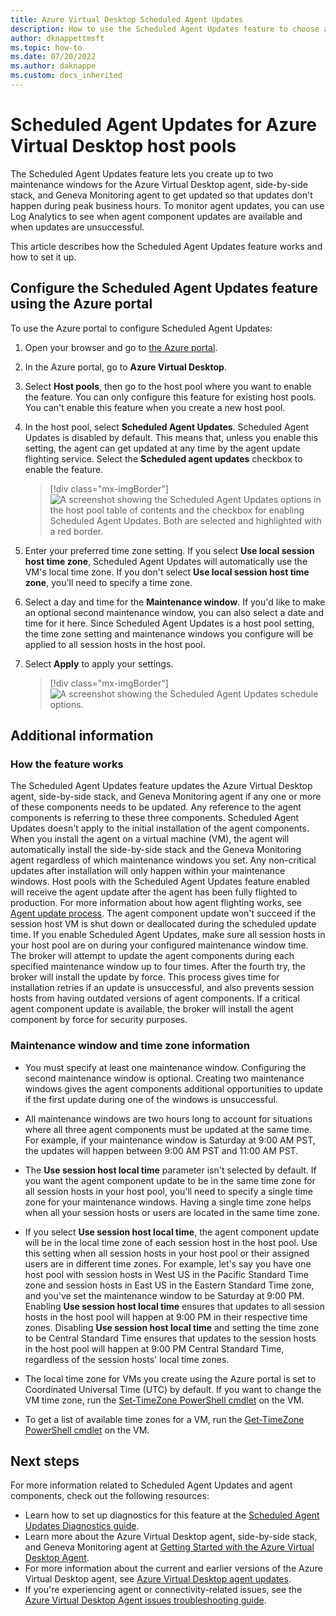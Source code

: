 ```yaml
---
title: Azure Virtual Desktop Scheduled Agent Updates
description: How to use the Scheduled Agent Updates feature to choose a date and time to update your Azure Virtual Desktop agent components.
author: dknappettmsft
ms.topic: how-to
ms.date: 07/20/2022
ms.author: daknappe
ms.custom: docs_inherited
---
```


# Scheduled Agent Updates for Azure Virtual Desktop host pools

The Scheduled Agent Updates feature lets you create up to two maintenance windows for the Azure Virtual Desktop agent, side-by-side stack, and Geneva Monitoring agent to get updated so that updates don't happen during peak business hours. To monitor agent updates, you can use Log Analytics to see when agent component updates are available and when updates are unsuccessful.

This article describes how the Scheduled Agent Updates feature works and how to set it up.

## Configure the Scheduled Agent Updates feature using the Azure portal

To use the Azure portal to configure Scheduled Agent Updates:

1. Open your browser and go to [the Azure portal](https://portal.azure.com).

2. In the Azure portal, go to **Azure Virtual Desktop**.

3. Select **Host pools**, then go to the host pool where you want to enable the feature. You can only configure this feature for existing host pools. You can't enable this feature when you create a new host pool.

4. In the host pool, select **Scheduled Agent Updates**. Scheduled Agent Updates is disabled by default. This means that, unless you enable this setting, the agent can get updated at any time by the agent update flighting service. Select the **Scheduled agent updates** checkbox to enable the feature.

    > [!div class="mx-imgBorder"]
    > ![A screenshot showing the Scheduled Agent Updates options in the host pool table of contents and the checkbox for enabling Scheduled Agent Updates. Both are selected and highlighted with a red border.](media/agent-update-1.png)

5. Enter your preferred time zone setting. If you select **Use local session host time zone**, Scheduled Agent Updates will automatically use the VM's local time zone. If you don't select **Use local session host time zone**, you'll need to specify a time zone.

6. Select a day and time for the **Maintenance window**. If you'd like to make an optional second maintenance window, you can also select a date and time for it here. Since Scheduled Agent Updates is a host pool setting, the time zone setting and maintenance windows you configure will be applied to all session hosts in the host pool.

7. Select **Apply** to apply your settings.

    > [!div class="mx-imgBorder"]
    > ![A screenshot showing the Scheduled Agent Updates schedule options.](media/agent-update-2.png)

## Additional information

### How the feature works

The Scheduled Agent Updates feature updates the Azure Virtual Desktop agent, side-by-side stack, and Geneva Monitoring agent if any one or more of these components needs to be updated. Any reference to the agent components is referring to these three components. Scheduled Agent Updates doesn't apply to the initial installation of the agent components. When you install the agent on a virtual machine (VM), the agent will automatically install the side-by-side stack and the Geneva Monitoring agent regardless of which maintenance windows you set. Any non-critical updates after installation will only happen within your maintenance windows. Host pools with the Scheduled Agent Updates feature enabled will receive the agent update after the agent has been fully flighted to production. For more information about how agent flighting works, see [Agent update process](agent-overview.md#agent-update-process).
The agent component update won't succeed if the session host VM is shut down or deallocated during the scheduled update time. If you enable Scheduled Agent Updates, make sure all session hosts in your host pool are on during your configured maintenance window time. The broker will attempt to update the agent components during each specified maintenance window up to four times. After the fourth try, the broker will install the update by force. This process gives time for installation retries if an update is unsuccessful, and also prevents session hosts from having outdated versions of agent components. If a critical agent component update is available, the broker will install the agent component by force for security purposes.

### Maintenance window and time zone information

- You must specify at least one maintenance window. Configuring the second maintenance window is optional. Creating two maintenance windows gives the agent components additional opportunities to update if the first update during one of the windows is unsuccessful.

- All maintenance windows are two hours long to account for situations where all three agent components must be updated at the same time. For example, if your maintenance window is Saturday at 9:00 AM PST, the updates will happen between 9:00 AM PST and 11:00 AM PST.

- The **Use session host local time** parameter isn't selected by default. If you want the agent component update to be in the same time zone for all session hosts in your host pool, you'll need to specify a single time zone for your maintenance windows. Having a single time zone helps when all your session hosts or users are located in the same time zone.

- If you select **Use session host local time**, the agent component update will be in the local time zone of each session host in the host pool. Use this setting when all session hosts in your host pool or their assigned users are in different time zones. For example, let's say you have one host pool with session hosts in West US in the Pacific Standard Time zone and session hosts in East US in the Eastern Standard Time zone, and you've set the maintenance window to be Saturday at 9:00 PM. Enabling **Use session host local time** ensures that updates to all session hosts in the host pool will happen at 9:00 PM in their respective time zones. Disabling **Use session host local time** and setting the time zone to be Central Standard Time ensures that updates to the session hosts in the host pool will happen at 9:00 PM Central Standard Time, regardless of the session hosts' local time zones.

- The local time zone for VMs you create using the Azure portal is set to Coordinated Universal Time (UTC) by default. If you want to change the VM time zone, run the [Set-TimeZone PowerShell cmdlet](/powershell/module/microsoft.powershell.management/set-timezone) on the VM.

- To get a list of available time zones for a VM, run the [Get-TimeZone PowerShell cmdlet](/powershell/module/microsoft.powershell.management/get-timezone) on the VM.

## Next steps

For more information related to Scheduled Agent Updates and agent components, check out the following resources:

- Learn how to set up diagnostics for this feature at the [Scheduled Agent Updates Diagnostics guide](agent-updates-diagnostics.md).
- Learn more about the Azure Virtual Desktop agent, side-by-side stack, and Geneva Monitoring agent at [Getting Started with the Azure Virtual Desktop Agent](agent-overview.md).
- For more information about the current and earlier versions of the Azure Virtual Desktop agent, see [Azure Virtual Desktop agent updates](whats-new-agent.md).
- If you're experiencing agent or connectivity-related issues, see the [Azure Virtual Desktop Agent issues troubleshooting guide](/troubleshoot/azure/virtual-desktop/troubleshoot-agent).
